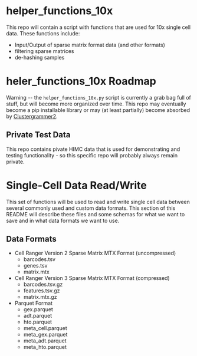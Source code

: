 # helper_functions_10x
This repo will contain a script with functions that are used for 10x single cell data. These functions include: 

* Input/Output of sparse matrix format data (and other formats)
* filtering sparse matrices
* de-hashing samples

# heler_functions_10x Roadmap
Warning -- the `helper_functions_10x.py` script is currently a grab bag full of stuff, but will become more organized over time. This repo may eventually become a pip installable library or may (at least partially) become absorbed by [Clustergrammer2](https://github.com/ismms-himc/clustergrammer2). 

## Private Test Data
This repo contains pivate HIMC data that is used for demonstrating and testing functionality - so this specific repo will probably always remain private. 

# Single-Cell Data Read/Write
This set of functions will be used to read and write single cell data between several commonly used and custom data formats. This section of this README will describe these files and some schemas for what we want to save and in what data formats we want to use.

## Data Formats
* Cell Ranger Version 2 Sparse Matrix MTX Format (uncompressed)
    * barcodes.tsv
    * genes.tsv
    * matrix.mtx
* Cell Ranger Version 3 Sparse Matrix MTX Format (compressed)
    * barcodes.tsv.gz
    * features.tsv.gz
    * matrix.mtx.gz
* Parquet Format
    * gex.parquet
    * adt.parquet
    * hto.parquet
    * meta_cell.parquet
    * meta_gex.parquet
    * meta_adt.parquet
    * meta_hto.parquet
 
